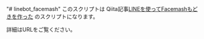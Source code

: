 "# linebot_facemash" 
このスクリプトは
Qiita記事[LINEを使ってFacemashもどきを作った](http://qiita.com/utsuki_protein/items/2a3c2e2489ebdb402a6b)
のスクリプトになります。

詳細はURLをご覧ください。